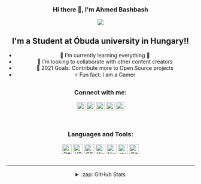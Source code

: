 <div align="center">

### Hi there 👋, I'm Ahmed Bashbash 

<img src="https://i.pinimg.com/originals/fb/dd/3a/fbdd3a3a214c0e712bb604dea3b3b1e5.gif"/>

## I'm a Student at Óbuda university in Hungary!!

 - 🌱 I’m currently learning everything 🤣
 - 👯 I’m looking to collaborate with other content creators
 - 🥅 2021 Goals: Contribute more to Open Source projects
 - ⚡ Fun fact: I am a Gamer 


### Connect with me:

[<img align="center" alt="ahmadbashbash99 | Facebook" width="22px" src="https://cdn.jsdelivr.net/npm/simple-icons@v3/icons/facebook.svg" />][facebook]
[<img align="center" alt="ahmedbashbash | LinkedIn" width="22px" src="https://cdn.jsdelivr.net/npm/simple-icons@v3/icons/linkedin.svg" />][linkedin]
[<img align="center" alt="ahmed_bashbash | Instagram" width="22px" src="https://cdn.jsdelivr.net/npm/simple-icons@v3/icons/instagram.svg" />][instagram]
[<img align="center" alt="ahmed_bashbash | twitter" width="22px" src="https://cdn.jsdelivr.net/npm/simple-icons@3.13.0/icons/twitter.svg" />][twitter]
 [<img align="center" alt="ahmed_bashbash | fiverr" width="22px" src="https://cdn.jsdelivr.net/npm/simple-icons@3.13.0/icons/fiverr.svg" />][fiverr]


<br />

### Languages and Tools:

<img align="center" alt="C#" width="26px" src="https://cdn.jsdelivr.net/npm/simple-icons@3.13.0/icons/csharp.svg" />
<img align="center" alt="HTML5" width="26px" src="https://cdn.jsdelivr.net/npm/simple-icons@3.13.0/icons/html5.svg" />
<img align="center" alt="CSS" width="26px" src="https://cdn.jsdelivr.net/npm/simple-icons@3.13.0/icons/css3.svg" />
<img align="center" alt="Visual Studio" width="26px" src="https://cdn.jsdelivr.net/npm/simple-icons@3.13.0/icons/visualstudio.svg" />
<img align="center" alt="Visual Studio code" width="26px" src="https://cdn.jsdelivr.net/npm/simple-icons@3.13.0/icons/visualstudiocode.svg" />
<img align="center" alt="atom" width="26px" src="https://cdn.jsdelivr.net/npm/simple-icons@3.13.0/icons/atom.svg" />
<img align="center" alt="GitHub" width="26px" src="https://cdn.jsdelivr.net/npm/simple-icons@3.13.0/icons/github.svg" />
 


<br />
<br />

---




</details>

<details>
  <summary>:zap: GitHub Stats</summary>
  <br />
  [![Anurag's GitHub stats](https://github-readme-stats.vercel.app/api?username=Ahmedbashbash)](https://github.com/anuraghazra/github-readme-stats)


</details>

[instagram]: https://instagram.com/afb_1999
[linkedin]: https://linkedin.com/in/ahmedbashbash
[facebook]: https://www.facebook.com/ahmadbashbash99
[twitter]: https://twitter.com/AhmedBashbash
[fiverr]: https://www.fiverr.com/ahmedbashbash

</div>
